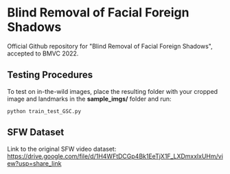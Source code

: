 # Blind Removal of Facial Foreign Shadows
Official Github repository for "Blind Removal of Facial Foreign Shadows", accepted to BMVC 2022. 

## Testing Procedures 
To test on in-the-wild images, place the resulting folder with your cropped image and landmarks in the **sample_imgs/** folder and run:
```
python train_test_GSC.py
```

## SFW Dataset
Link to the original SFW video dataset: https://drive.google.com/file/d/1H4WFtDCGp4Bk1EeTjX1F_LXDmxxlxUHm/view?usp=share_link
